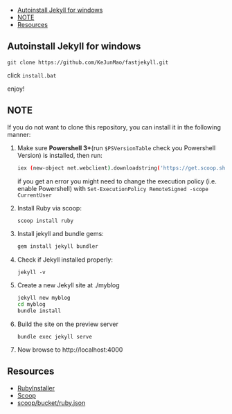 <!-- TOC -->

- [Autoinstall Jekyll for windows](#autoinstall-jekyll-for-windows)
- [NOTE](#note)
- [Resources](#resources)

<!-- /TOC -->
## Autoinstall Jekyll for windows

```
git clone https://github.com/KeJunMao/fastjekyll.git
```

click `install.bat`

enjoy!

## NOTE

If you do not want to clone this repository, you can install it in the following manner:

1. Make sure **Powershell 3+**(run `$PSVersionTable` check you Powershell Version) is installed, then run:

    ```bash
    iex (new-object net.webclient).downloadstring('https://get.scoop.sh')
    ```
    if you get an error you might need to change the execution policy (i.e. enable Powershell) with `Set-ExecutionPolicy RemoteSigned -scope CurrentUser`

2. Install Ruby via scoop:
    ```bash
    scoop install ruby
    ```
3. Install jekyll and bundle gems:
    ```bash
    gem install jekyll bundler
    ```
4. Check if Jekyll installed properly: 
    ```
    jekyll -v
    ```
5. Create a new Jekyll site at ./myblog
    ```bash
    jekyll new myblog
    cd myblog
    bundle install
    ```

6. Build the site on the preview server
    ```
    bundle exec jekyll serve
    ```

7. Now browse to http://localhost:4000

## Resources

* [RubyInstaller](https://rubyinstaller.org/)
* [Scoop](http://scoop.sh/)
* [scoop/bucket/ruby.json](https://github.com/lukesampson/scoop/blob/master/bucket/ruby.json)
